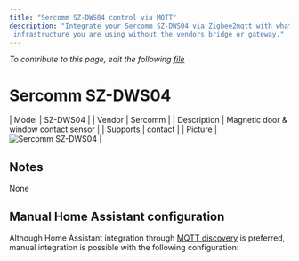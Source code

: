 ```yaml
---
title: "Sercomm SZ-DWS04 control via MQTT"
description: "Integrate your Sercomm SZ-DWS04 via Zigbee2mqtt with whatever smart home
 infrastructure you are using without the vendors bridge or gateway."
---
```


*To contribute to this page, edit the following
[file](https://github.com/Koenkk/zigbee2mqtt.io/blob/master/docs/devices/SZ-DWS04.md)*

# Sercomm SZ-DWS04

| Model | SZ-DWS04  |
| Vendor  | Sercomm  |
| Description | Magnetic door & window contact sensor |
| Supports | contact |
| Picture | ![Sercomm SZ-DWS04](./assets/devices/SZ-DWS04.jpg) |

## Notes

None

## Manual Home Assistant configuration
Although Home Assistant integration through [MQTT discovery](../integration/home_assistant) is preferred,
manual integration is possible with the following configuration:
